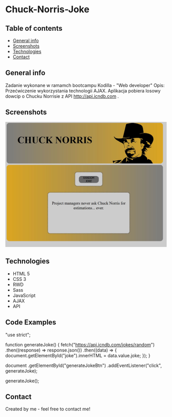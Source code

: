 # Chuck-Norris-Joke

## Table of contents
* [General info](#general-info)
* [Screenshots](#screenshots)
* [Technologies](#technologies)
* [Contact](#contact)

## General info
Zadanie wykonane w ramamch bootcampu Kodilla - "Web developer"
Opis: Przećwiczenie wykorzystania technologii AJAX. 
Aplikacja pobiera losowy dowcip o Chucku Norrisie z API http://api.icndb.com .

## Screenshots
![Example screenshot](./src/image/project_1.jpg)

## Technologies

   * HTML 5
   * CSS 3
   * RWD
   * Sass
   * JavaScript
   * AJAX
   * API

## Code Examples


"use strict";

function generateJoke() {
  fetch("https://api.icndb.com/jokes/random")
    .then((response) => response.json())
    .then((data) => {
      document.getElementById("joke").innerHTML = data.value.joke;
    });
}

document
  .getElementById("generateJokeBtn")
  .addEventListener("click", generateJoke);

generateJoke();


## Contact
Created by me - feel free to contact me!
